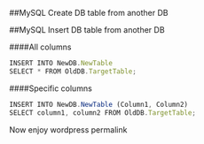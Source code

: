 ##MySQL Create DB table from another DB


##MySQL Insert DB table from another DB

####All columns

```javascript
INSERT INTO NewDB.NewTable
SELECT * FROM OldDB.TargetTable;
```
####Specific columns

```javascript
INSERT INTO NewDB.NewTable (Column1, Column2) 
SELECT column1, column2 FROM OldDB.TargetTable;
```

Now enjoy wordpress permalink
